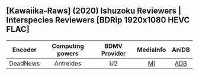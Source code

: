 ## [Kawaiika-Raws] (2020) Ishuzoku Reviewers | Interspecies Reviewers [BDRip 1920x1080 HEVC FLAC]

| Encoder  | Computing powers | BDMV Provider | MediaInfo | AniDB |
| :------: | :--------------: | :-----------: | :-------: | :---: |
| DeadNews |    Antreides     |      U2       |   [MI]    | [ADB] |

[adb]: https://anidb.net/anime/14969
[mi]: https://bin.disroot.org/?4acc7a9c8b009544#4KJNYm9EJbzAmow1cwvdsCbUnKnHpAhdaMb6m7EeWite
